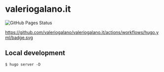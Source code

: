 # valeriogalano.it

![GitHub Pages Status](https://github.com/valeriogalano/valeriogalano.it/actions/workflows/hugo.yml/badge.svg)

https://github.com/valeriogalano/valeriogalano.it/actions/workflows/hugo.yml/badge.svg

## Local development
`$ hugo server -D`
